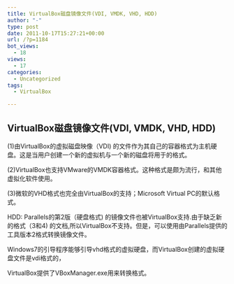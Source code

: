 ```yaml
---
title: VirtualBox磁盘镜像文件(VDI, VMDK, VHD, HDD)
author: "-"
type: post
date: 2011-10-17T15:27:21+00:00
url: /?p=1184
bot_views:
  - 18
views:
  - 17
categories:
  - Uncategorized
tags:
  - VirtualBox

---
```

## VirtualBox磁盘镜像文件(VDI, VMDK, VHD, HDD)
(1)由VirtualBox的虚拟磁盘映像（VDI) 的文件作为其自己的容器格式为主机硬盘。这是当用户创建一个新的虚拟机与一个新的磁盘将用于的格式。
  
(2)VirtualBox也支持VMware的VMDK容器格式。这种格式是颇为流行，和其他虚拟化软件使用。

(3)微软的VHD格式也完全由VirtualBox的支持；Microsoft Virtual PC的默认格式。

HDD: Parallels的第2版（硬盘格式) 的镜像文件也被VirtualBox支持.由于缺乏新的格式（3和4) 的文档,所以VirtualBox不支持。但是，可以使用由Parallels提供的工具版本2格式转换镜像文件。

Windows7的引导程序能够引导vhd格式的虚拟硬盘，而VirtualBox创建的虚拟硬盘文件是vdi格式的，

VirtualBox提供了VBoxManager.exe用来转换格式。


